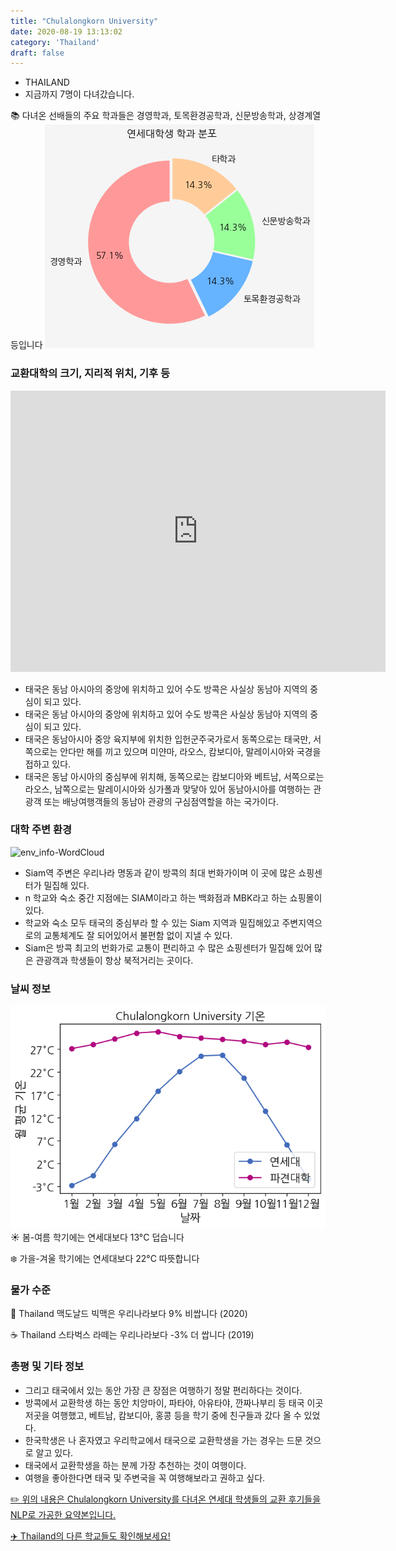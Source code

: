 ```yaml
---
title: "Chulalongkorn University"
date: 2020-08-19 13:13:02
category: 'Thailand'
draft: false
---
```



* THAILAND
* 지금까지 7명이 다녀갔습니다. 

📚 다녀온 선배들의 주요 학과들은 경영학과, 토목환경공학과, 신문방송학과, 상경계열 등입니다
![department-info](../plots/TH000001.png)
### 교환대학의 크기, 지리적 위치, 기후 등
<iframe
width="600"
height="450"
frameborder="0" style="border:0"
src="https://www.google.com/maps/embed/v1/place?key=AIzaSyC9e1AME-pVmWC4hBpFdu5S4dKzyepa3HQ&q=Chulalongkorn+University&center=13.7384715,100.5313366&zoom=14" allowfullscreen>
</iframe>

* 태국은 동남 아시아의 중앙에 위치하고 있어 수도 방콕은 사실상 동남아 지역의 중심이 되고 있다.
* 태국은 동남 아시아의 중앙에 위치하고 있어 수도 방콕은 사실상 동남아 지역의 중심이 되고 있다.
* 태국은 동남아시아 중앙 육지부에 위치한 입헌군주국가로서 동쪽으로는 태국만, 서쪽으로는 안다만 해를 끼고 있으며 미얀마, 라오스, 캄보디아, 말레이시아와 국경을 접하고 있다.
* 태국은 동남 아시아의 중심부에 위치해, 동쪽으로는 캄보디아와 베트남, 서쪽으로는 라오스, 남쪽으로는 말레이시아와 싱가폴과 맞닿아 있어 동남아시아를 여행하는 관광객 또는 배낭여행객들의 동남아 관광의 구심점역할을 하는 국가이다.


### 대학 주변 환경

![env_info-WordCloud](../univ_wordclouds_okt/env_info/TH000001_env_info_okt.png)

* Siam역 주변은 우리나라 명동과 같이 방콕의 최대 번화가이며 이 곳에 많은 쇼핑센터가 밀집해 있다.
* n 학교와 숙소 중간 지점에는 SIAM이라고 하는 백화점과 MBK라고 하는 쇼핑몰이 있다.
* 학교와 숙소 모두 태국의 중심부라 할 수 있는 Siam 지역과 밀집해있고 주변지역으로의 교통체계도 잘 되어있어서 불편함 없이 지낼 수 있다.
* Siam은 방콕 최고의 번화가로 교통이 편리하고 수 많은 쇼핑센터가 밀집해 있어 많은 관광객과 학생들이 항상 북적거리는 곳이다.


### 날씨 정보 
 ![temparature_TH000001](../plots/weather/TH000001.png)
☀️ 봄-여름 학기에는 연세대보다 13°C 덥습니다

❄️ 가을-겨울 학기에는 연세대보다 22°C 따뜻합니다
### 물가 수준 
🍔 Thailand 맥도날드 빅맥은 우리나라보다 9% 비쌉니다 (2020)

☕️ Thailand 스타벅스 라떼는 우리나라보다 -3% 더 쌉니다 (2019)

### 총평 및 기타 정보
* 그리고 태국에서 있는 동안 가장 큰 장점은 여행하기 정말 편리하다는 것이다.
* 방콕에서 교환학생 하는 동안 치앙마이, 파타야, 아유타야, 깐짜나부리 등 태국 이곳저곳을 여행했고, 베트남, 캄보디아, 홍콩 등을 학기 중에 친구들과 갔다 올 수 있었다.
* 한국학생은 나 혼자였고 우리학교에서 태국으로 교환학생을 가는 경우는 드문 것으로 알고 있다.
* 태국에서 교환학생을 하는 분께 가장 추천하는 것이 여행이다.
* 여행을 좋아한다면 태국 및 주변국을 꼭 여행해보라고 권하고 싶다.


[✏️ 위의 내용은 Chulalongkorn University를 다녀온 연세대 학생들의 교환 후기들을 NLP로 가공한 요약본입니다.](http://oia.yonsei.ac.kr/partner/expReport.asp?ucode=TH000001&bgbn=A)

[✈️ Thailand의 다른 학교들도 확인해보세요!](https://yonsei-exchange.netlify.app/?category=Thailand)
